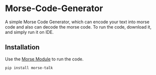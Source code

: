 # Morse-Code-Generator
A simple Morse Code Generator, which can encode your text into morse code and also can decode the morse code.
To run the code, download it, and simply run it on IDE.
## Installation

Use the [Morse Module](https://github.com/morse-talk/morse-talk) to run the code.

```bash
pip install morse-talk
```
